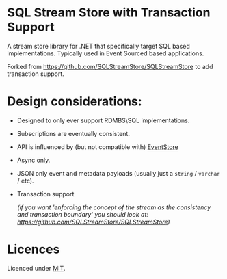 # SQL Stream Store with Transaction Support

A stream store library for .NET that specifically target SQL based implementations. Typically
used in Event Sourced based applications.

Forked from https://github.com/SQLStreamStore/SQLStreamStore to add transaction support.

# Design considerations:

 - Designed to only ever support RDMBS\SQL implementations.
 - Subscriptions are eventually consistent.
 - API is influenced by (but not compatible with) [EventStore](https://geteventstore.com/)
 - Async only.
 - JSON only event and metadata payloads (usually just a `string` / `varchar` / etc).
 - Transaction support 
 
    *(if you want 'enforcing the concept of the stream as the consistency and transaction boundary' you should look at: https://github.com/SQLStreamStore/SQLStreamStore)*


# Licences

Licenced under [MIT](LICENSE).

